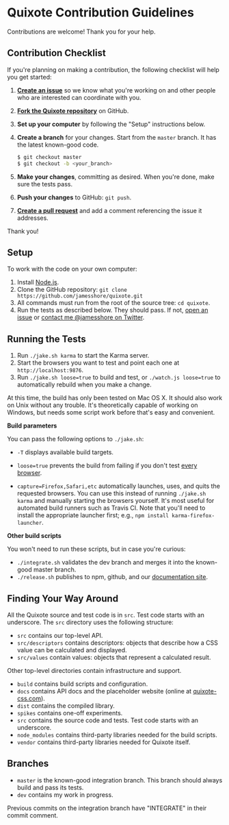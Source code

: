 # Quixote Contribution Guidelines

Contributions are welcome! Thank you for your help.


## Contribution Checklist

If you're planning on making a contribution, the following checklist will help you get started:

1. **[Create an issue](https://github.com/jamesshore/quixote/issues)** so we know what you're working on and other people who are interested can coordinate with you.

2. **[Fork the Quixote repository](https://help.github.com/articles/fork-a-repo/)** on GitHub.

3. **Set up your computer** by following the "Setup" instructions below.

4. **Create a branch** for your changes. Start from the `master` branch. It has the latest known-good code.
   ```sh
   $ git checkout master
   $ git checkout -b <your_branch>
   ```
   
5. **Make your changes**, committing as desired. When you're done, make sure the tests pass.

6. **Push your changes** to GitHub: `git push`.

7. **[Create a pull request](https://help.github.com/articles/creating-a-pull-request/)** and add a comment referencing the issue it addresses.
   
Thank you!


## Setup

To work with the code on your own computer:

1. Install [Node.js](http://nodejs.org/download/).
2. Clone the GitHub repository: `git clone https://github.com/jamesshore/quixote.git`
3. All commands must run from the root of the source tree: `cd quixote`.
4. Run the tests as described below. They should pass. If not, [open an issue](https://github.com/jamesshore/quixote/issues) or [contact me @jamesshore on Twitter](https://twitter.com/jamesshore).


## Running the Tests

1. Run `./jake.sh karma` to start the Karma server.
2. Start the browsers you want to test and point each one at `http://localhost:9876`.
3. Run `./jake.sh loose=true` to build and test, or `./watch.js loose=true` to automatically rebuild when you make a change.

At this time, the build has only been tested on Mac OS X. It should also work on Unix without any trouble. It's theoretically capable of working on Windows, but needs some script work before that's easy and convenient.

**Build parameters**

You can pass the following options to `./jake.sh`:

* `-T` displays available build targets.

* `loose=true` prevents the build from failing if you don't test [every browser](build/config/tested_browsers.js).

* `capture=Firefox,Safari,etc` automatically launches, uses, and quits the requested browsers. You can use this instead of running `./jake.sh karma` and manually starting the browsers yourself. It's most useful for automated build runners such as Travis CI. Note that you'll need to install the appropriate launcher first; e.g., `npm install karma-firefox-launcher`.

**Other build scripts**

You won't need to run these scripts, but in case you're curious: 

* `./integrate.sh` validates the dev branch and merges it into the known-good master branch.
* `./release.sh` publishes to npm, github, and our [documentation site](http://www.quixote-css.com).


## Finding Your Way Around

All the Quixote source and test code is in `src`. Test code starts with an underscore. The `src` directory uses the following structure:

* `src` contains our top-level API.
* `src/descriptors` contains descriptors: objects that describe how a CSS value can be calculated and displayed.
* `src/values` contain values: objects that represent a calculated result.

Other top-level directories contain infrastructure and support.

* `build` contains build scripts and configuration.
* `docs` contains API docs and the placeholder website (online at [quixote-css.com](http://quixote-css.com)).
* `dist` contains the compiled library.
* `spikes` contains one-off experiments.
* `src` contains the source code and tests. Test code starts with an underscore.
* `node_modules` contains third-party libraries needed for the build scripts.
* `vendor` contains third-party libraries needed for Quixote itself.


## Branches

* `master` is the known-good integration branch. This branch should always build and pass its tests.
* `dev` contains my work in progress.

Previous commits on the integration branch have "INTEGRATE" in their commit comment.
